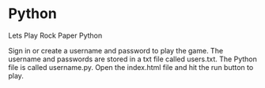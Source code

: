 # Python
Lets Play Rock Paper Python

Sign in or create a username and password to play the game.
The username and passwords are stored in a txt file called users.txt.
The Python file is called username.py.
Open the index.html file and hit the run button to play.

